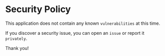 # Security Policy

This application does not contain any known `vulnerabilities` at this time.

If you discover a security issue, you can open an `issue` or report it `privately`.

Thank you!
